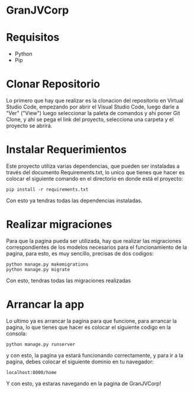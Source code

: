 # GranJVCorp

# Requisitos
- Python
- Pip

# Clonar Repositorio
Lo primero que hay que realizar es la clonacion del repositorio en Virtual Studio Code, empezando por abrir el Visual Studio Code, luego darle a "Ver" ("View") luego seleccionar la paleta de comandos y ahi poner Git Clone, y ahí se pega el link del proyecto, selecciona una carpeta y el proyecto se abrirá.

# Instalar Requerimientos
Este proyecto utiliza varias dependencias, que pueden ser instaladas a través del documento Requirements.txt, lo unico que tienes que hacer es colocar el siguiente comando en el directorio en donde está el proyecto: 

```
pip install -r requirements.txt 
```
Con esto ya tendras todas las dependencias instaladas.

# Realizar migraciones
Para que la pagina pueda ser utilizada, hay que realizar las migraciones correspondientes de los modelos necesarios para el funcionamiento de la pagina, para esto, es muy sencillo, precisas de dos codigos:

```
python manage.py makemigrations
python manage.py migrate
```
Con esto, tendras todas las migraciones realizadas

# Arrancar la app
Lo ultimo ya es arrancar la pagina para que funcione, para arrancar la pagina, lo que tienes que hacer es colocar el siguiente codigo en la consola:

```
python manage.py runserver
```
y con esto, la pagina ya estará funcionando correctamente, y para ir a la pagina, debes colocar el siguiente dominio en tu navegador:

```
localhost:8000/home
```
Y con esto, ya estaras navegando en la pagina de GranJVCorp!

